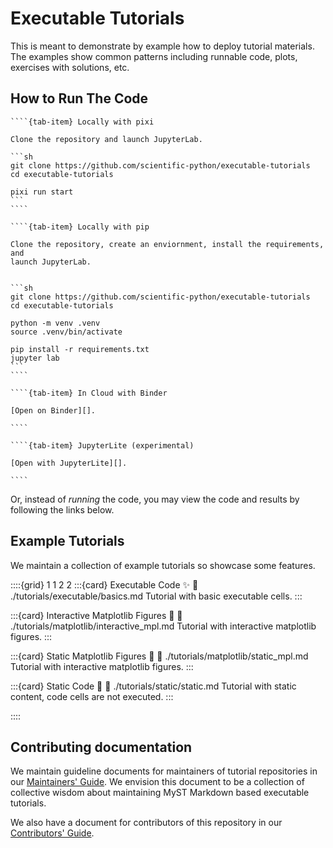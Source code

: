 # Executable Tutorials

This is meant to demonstrate by example how to deploy tutorial materials. The
examples show common patterns including runnable code, plots, exercises with
solutions, etc.

## How to Run The Code

`````{tab-set}
````{tab-item} Locally with pixi

Clone the repository and launch JupyterLab.

```sh
git clone https://github.com/scientific-python/executable-tutorials
cd executable-tutorials

pixi run start
```
````

````{tab-item} Locally with pip

Clone the repository, create an enviornment, install the requirements, and
launch JupyterLab.


```sh
git clone https://github.com/scientific-python/executable-tutorials
cd executable-tutorials

python -m venv .venv
source .venv/bin/activate

pip install -r requirements.txt
jupyter lab
```
````

````{tab-item} In Cloud with Binder

[Open on Binder][].

````

````{tab-item} JupyterLite (experimental)

[Open with JupyterLite][].

````
`````

Or, instead of _running_ the code, you may view the code and results by
following the links below.

## Example Tutorials

We maintain a collection of example tutorials so showcase some features.

::::{grid} 1 1 2 2
:::{card} Executable Code ✨
:link: ./tutorials/executable/basics.md
Tutorial with basic executable cells.
:::

:::{card} Interactive Matplotlib Figures 🐍
:link: ./tutorials/matplotlib/interactive_mpl.md
Tutorial with interactive matplotlib figures.
:::

:::{card} Static Matplotlib Figures 📑
:link: ./tutorials/matplotlib/static_mpl.md
Tutorial with interactive matplotlib figures.
:::

:::{card} Static Code 📖
:link: ./tutorials/static/static.md
Tutorial with static content, code cells are not executed.
:::

::::


## Contributing documentation

We maintain guideline documents for maintainers of tutorial repositories in our [Maintainers' Guide](./maintainer-guide.md).
We envision this document to be a collection of collective wisdom about maintaining MyST Markdown based executable tutorials.

We also have a document for contributors of this repository in our [Contributors' Guide](./contributing.md).


[Open on Binder]: https://mybinder.org/v2/gh/scientific-python/executable-tutorials/main?urlpath=tree/tutorials/
[Open with JupyterLite]: https://scientific-python.github.io/executable-tutorials/jupyterlite/lab/index.html
